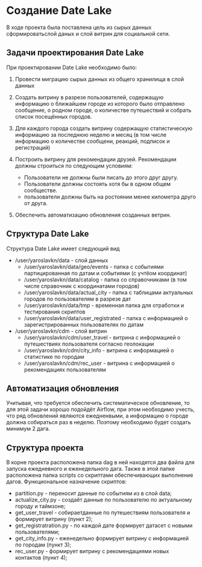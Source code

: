 # Создание Date Lake
В ходе проекта была поставлена цель из сырых данных сформироватьслой даных и слой витрин для социальной сети.

## Задачи проектирования Date Lake
При проектировании Date Lake необходимо было:
1. Провести миграцию сырых данных из общего хранилища в слой данных
2. Создать витрину в разрезе пользователей, содержащую информацию о ближайшем городе из которого было отправлено сообщение, о родном городе, о количестве путешествий и собрать список посещённых городов.
3. Для каждого города создать витрину содержащую статистическую информацию за последнюю неделю и месяц (в том числе информацию о количестве сообщени, реакций, подписок и регистраций)
4. Построить витрину для рекомендации друзей. Рекомендации должны строиться по следующим условиям:
	
	- Пользователи не должны были писать до этого друг другу.
	- Пользователи должны состоять хотя бы в одном общем сообществе.
	- пользователи должны быть на ростоянии менее километра друго от друга. 	
	
5. Обеспечить автоматизацию обновления созданных ветрин.

## Структура Date Lake
Структура Date Lake имеет следующий вид

* /user/yaroslavkn/data - слой данных
    * /user/yaroslavkn/data/geo/events - папка с событиями партицированная по датам и событиями (с учтёом координат)
    * /user/yaroslavkn/data/catalog - папка со справочниками (в том числе справочник с координатами городов)
    * /user/yaroslavkn/data/actual_city - папка с таблицами актуальных городов по пользователям в разрезе дат
    * /user/yaroslavkn/data/tmp - временная папка для отработки и тестирования скриптов
    * /user/yaroslavkn/data/user_registrated - папка с информацией о зарегистрированных пользователях по датам
* /user/yaroslavkn/cdm - слой витрин
    * /user/yaroslavkn/cdm/user_travel - витрина с информацией о путешествиях пользователя согласно геолокации
    * /user/yaroslavkn/cdm/city_info - витрина с информацией о статистике по городам
    * /user/yaroslavkn/cdm/rec_user - витрина с информацией о рекомендациях пользователям

## Автоматизация обновления
Учитывая, что требуется обеспечить систематическое обновление, то для этой задачи хорошо подойдёт Airflow, при этом необходимо учесть, что ряд обновлений являются ежедненвыми, а информацию о городе должна собираться раз в неделю. Поэтому необходимо будет создать минимум 2 дага.

## Структура проекта
В корне проекта расположена папка dag в ней находятся два файла для запуска ежедневного и еженедельного дага. Также в этой папке расположена папка scripts со скриптами обеспечивающих выполнение дагов. Функциональное назначение скриптов:

- partition.py - переносит данные по событиям из в слой data;
- actualize_city.py - создаёт данные по пользователю по актуальному городу и таймзоне;
- get_user_travel - собираетданные по путешествиям пользователя и формирует витрину (пункт 2);
- get_registratration.py - по каждой дате формирует датасет с новыми пользователями;
- get_city_info.py - еженедельно формирует витрину с информацией по городам (пункт 3);
- rec_user.py - формирует витрину с рекомендациями новых контактов (пункт 4);